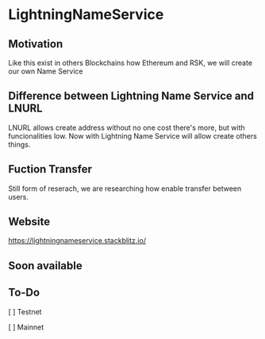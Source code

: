 # LightningNameService

## Motivation 

Like this exist in others Blockchains how Ethereum and RSK, we will create our own Name Service

## Difference between Lightning Name Service and LNURL

LNURL allows create address without no one cost there's more, but with funcionalities low.
Now with Lightning Name Service will allow create others things. 

## Fuction Transfer

Still form of reserach, we are researching how enable transfer between users.

## Website

https://lightningnameservice.stackblitz.io/

## Soon available

## To-Do

[  ] Testnet

[  ] Mainnet
